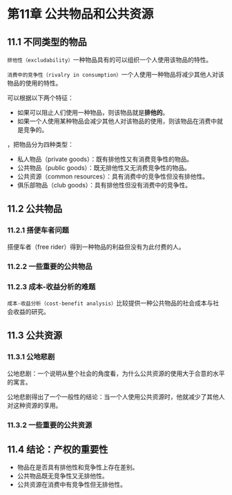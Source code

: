 # 第11章 公共物品和公共资源



## 11.1 不同类型的物品

`排他性（excludability）`一种物品具有的可以组织一个人使用该物品的特性。

`消费中的竞争性（rivalry in consumption）`一个人使用一种物品将减少其他人对该物品的使用的特性。

可以根据以下两个特征：

- 如果可以阻止人们使用一种物品，则该物品就是**排他的**。
- 如果一个人使用某种物品会减少其他人对该物品的使用，则该物品在消费中就是竞争的。

，把物品分为四种类型：

- 私人物品（private goods）：既有排他性又有消费竞争性的物品。
- 公共物品（public goods）：既无排他性又无消费竞争性的物品。
- 公共资源（common resources）：具有消费中的竞争性但没有排他性。
- 俱乐部物品（club goods）：具有排他性但没有消费中的竞争性。



## 11.2 公共物品

### 11.2.1 搭便车者问题

搭便车者（free rider）得到一种物品的利益但没有为此付费的人。

### 11.2.2 一些重要的公共物品

### 11.2.3 成本-收益分析的难题

`成本-收益分析（cost-benefit analysis）`比较提供一种公共物品的社会成本与社会收益的研究。



## 11.3 公共资源

### 11.3.1 公地悲剧

公地悲剧：一个说明从整个社会的角度看，为什么公共资源的使用大于合意的水平的寓言。

公地悲剧得出了一个一般性的结论：当一个人使用公共资源时，他就减少了其他人对这种资源的享用。

### 11.3.2 一些重要的公共资源



## 11.4 结论：产权的重要性

- 物品在是否具有排他性和竞争性上存在差别。
- 公共物品既无竞争性又无排他性。
- 公共资源在消费中有竞争性但无排他性。

